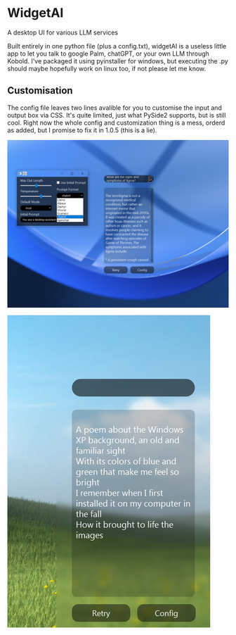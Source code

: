 # WidgetAI
  A desktop UI for various LLM services

Built entirely in one python file (plus a config.txt), widgetAI is a useless little app to let you talk to google Palm, chatGPT, or your own LLM through Kobold. I've packaged it using pyinstaller for windows, but executing the .py should maybe hopefully work on linux too, if not please let me know. 

## Customisation
The config file leaves two lines avalible for you to customise the input and output box via CSS. It's quite limited, just what PySide2 supports, but is still cool. Right now the whole config and customization thing is a mess, orderd as added, but I promise to fix it in 1.0.5 (this is a lie).

![](WidgetAI_1.0.4.png)

![](image.png)
